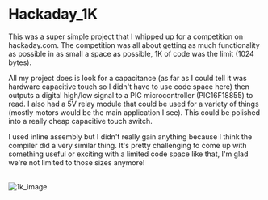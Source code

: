 # Hackaday_1K
This was a super simple project that I whipped up for a competition on hackaday.com.  The competition was all about getting as much functionality as possible in as small a space as possible, 1K of code was the limit (1024 bytes).  

All my project does is look for a capacitance (as far as I could tell it was hardware capacitive touch so I didn't have to use code space here) then outputs a digital high/low signal to a PIC microcontroller (PIC16F18855) to read.  I also had a 5V relay module that could be used for a variety of things (mostly motors would be the main application I see).  This could be polished into a really cheap capacitive touch switch.</br>

I used inline assembly but I didn't really gain anything because I think the compiler did a very similar thing.  It's pretty challenging to come up with something useful or exciting with a limited code space like that, I'm glad we're not limited to those sizes anymore!</br></br>

![1k_image](https://cdn.hackaday.io/images/1554071483498697613.jpg)
